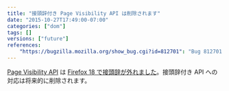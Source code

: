 ```yaml
---
title: "接頭辞付き Page Visibility API は削除されます"
date: "2015-10-27T17:49:00-07:00"
categories: ["dom"]
tags: []
versions: ["future"]
references:
    "https://bugzilla.mozilla.org/show_bug.cgi?id=812701": "Bug 812701 - Drop the prefixed version of visibility API"
---
```

[Page Visibility API](https://developer.mozilla.org/ja/docs/Web/API/Page_Visibility_API) は [Firefox 18 で接頭辞が外れました](https://www.fxsitecompat.com/ja/docs/2012/page-visibility-api-has-been-unprefixed/)。接頭辞付き API への対応は将来的に削除されます。
